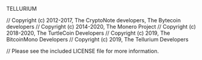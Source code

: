 TELLURIUM

// Copyright (c) 2012-2017, The CryptoNote developers, The Bytecoin developers
// Copyright (c) 2014-2020, The Monero Project
// Copyright (c) 2018-2020, The TurtleCoin Developers
// Copyright (c) 2019, The BitcoinMono Developers
// Copyright (c) 2019, The Tellurium Developers
 
// Please see the included LICENSE file for more information.
```

